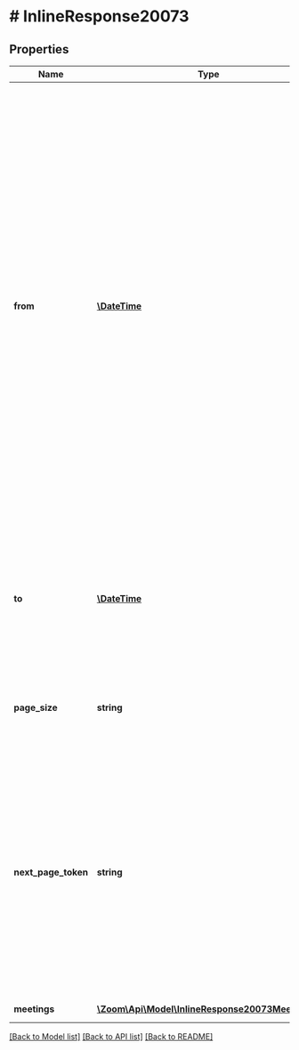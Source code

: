 # # InlineResponse20073

## Properties

Name | Type | Description | Notes
------------ | ------------- | ------------- | -------------
**from** | [**\DateTime**](\DateTime.md) | The start date for the monthly range for which you would like to retrieve recordings. The maximum range can be a month. If no value is provided for this field, the default will be current date. For example, if you make the API request on June 30, 2020, without providing the “from” and “to” parameters, by default the value of &#39;from&#39; field will be “2020-06-30” and the value of the &#39;to&#39; field will be “2020-07-01”. | [optional] 
**to** | [**\DateTime**](\DateTime.md) | The end date for the monthly range for which you would like to retrieve recordings. The maximum range can be a month. | [optional] 
**page_size** | **string** | The number of records returned within a single API call. | [optional] 
**next_page_token** | **string** | The next page token is used to paginate through large result sets. A next page token will be returned whenever the set of available results exceeds the current page size. The expiration period for this token is 15 minutes. | [optional] 
**meetings** | [**\Zoom\Api\Model\InlineResponse20073Meetings[]**](InlineResponse20073Meetings.md) | Meetings Object | [optional] 

[[Back to Model list]](../../README.md#documentation-for-models) [[Back to API list]](../../README.md#documentation-for-api-endpoints) [[Back to README]](../../README.md)


